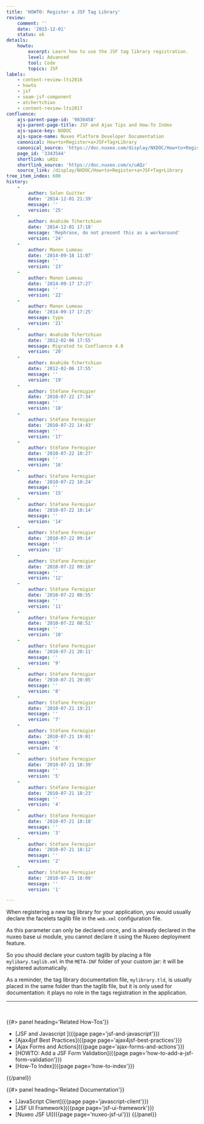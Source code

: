 ```yaml
---
title: 'HOWTO: Register a JSF Tag Library'
review:
    comment: ''
    date: '2015-12-01'
    status: ok
details:
    howto:
        excerpt: Learn how to use the JSF tag library registration.
        level: Advanced
        tool: Code
        topics: JSF
labels:
    - content-review-lts2016
    - howto
    - jsf
    - seam-jsf-component
    - atchertchian
    - content-review-lts2017
confluence:
    ajs-parent-page-id: '9830458'
    ajs-parent-page-title: JSF and Ajax Tips and How-To Index
    ajs-space-key: NXDOC
    ajs-space-name: Nuxeo Platform Developer Documentation
    canonical: How+to+Register+a+JSF+Tag+Library
    canonical_source: 'https://doc.nuxeo.com/display/NXDOC/How+to+Register+a+JSF+Tag+Library'
    page_id: '3343544'
    shortlink: uAQz
    shortlink_source: 'https://doc.nuxeo.com/x/uAQz'
    source_link: /display/NXDOC/How+to+Register+a+JSF+Tag+Library
tree_item_index: 600
history:
    -
        author: Solen Guitter
        date: '2014-12-01 21:39'
        message: ''
        version: '25'
    -
        author: Anahide Tchertchian
        date: '2014-12-01 17:18'
        message: 'Rephrase, do not present this as a workaround'
        version: '24'
    -
        author: Manon Lumeau
        date: '2014-09-18 11:07'
        message: ''
        version: '23'
    -
        author: Manon Lumeau
        date: '2014-09-17 17:27'
        message: ''
        version: '22'
    -
        author: Manon Lumeau
        date: '2014-09-17 17:25'
        message: typo
        version: '21'
    -
        author: Anahide Tchertchian
        date: '2012-02-06 17:55'
        message: Migrated to Confluence 4.0
        version: '20'
    -
        author: Anahide Tchertchian
        date: '2012-02-06 17:55'
        message: ''
        version: '19'
    -
        author: Stéfane Fermigier
        date: '2010-07-22 17:34'
        message: ''
        version: '18'
    -
        author: Stéfane Fermigier
        date: '2010-07-22 14:43'
        message: ''
        version: '17'
    -
        author: Stéfane Fermigier
        date: '2010-07-22 10:27'
        message: ''
        version: '16'
    -
        author: Stéfane Fermigier
        date: '2010-07-22 10:24'
        message: ''
        version: '15'
    -
        author: Stéfane Fermigier
        date: '2010-07-22 10:14'
        message: ''
        version: '14'
    -
        author: Stéfane Fermigier
        date: '2010-07-22 09:14'
        message: ''
        version: '13'
    -
        author: Stéfane Fermigier
        date: '2010-07-22 09:10'
        message: ''
        version: '12'
    -
        author: Stéfane Fermigier
        date: '2010-07-22 08:55'
        message: ''
        version: '11'
    -
        author: Stéfane Fermigier
        date: '2010-07-22 08:51'
        message: ''
        version: '10'
    -
        author: Stéfane Fermigier
        date: '2010-07-21 20:11'
        message: ''
        version: '9'
    -
        author: Stéfane Fermigier
        date: '2010-07-21 20:05'
        message: ''
        version: '8'
    -
        author: Stéfane Fermigier
        date: '2010-07-21 19:21'
        message: ''
        version: '7'
    -
        author: Stéfane Fermigier
        date: '2010-07-21 19:01'
        message: ''
        version: '6'
    -
        author: Stéfane Fermigier
        date: '2010-07-21 18:39'
        message: ''
        version: '5'
    -
        author: Stéfane Fermigier
        date: '2010-07-21 18:23'
        message: ''
        version: '4'
    -
        author: Stéfane Fermigier
        date: '2010-07-21 18:18'
        message: ''
        version: '3'
    -
        author: Stéfane Fermigier
        date: '2010-07-21 18:12'
        message: ''
        version: '2'
    -
        author: Stéfane Fermigier
        date: '2010-07-21 18:00'
        message: ''
        version: '1'

---
```

When registering a new tag library for your application, you would usually declare the facelets taglib file in the `web.xml` configuration file.

As this parameter can only be declared once, and is already declared in the nuxeo base ui module, you cannot declare it using the Nuxeo deployment feature.

So you should declare your custom taglib by placing a file `mylibary.taglib.xml` in the `META-INF` folder of your custom jar: it will be registered automatically.

As a reminder, the tag library documentation file, `mylibrary.tld`, is usually placed in the same folder than the taglib file, but it is only used for documentation: it plays no role in the tags registration in the application.

* * *

&nbsp;

<div class="row" data-equalizer data-equalize-on="medium"><div class="column medium-6">{{#> panel heading='Related How-Tos'}}

- [JSF and Javascript ]({{page page='jsf-and-javascript'}})
- [Ajax4jsf Best Practices]({{page page='ajax4jsf-best-practices'}})
- [Ajax Forms and Actions]({{page page='ajax-forms-and-actions'}})
- [HOWTO: Add a JSF Form Validation]({{page page='how-to-add-a-jsf-form-validation'}})
- [How-To Index]({{page page='how-to-index'}})

{{/panel}}</div><div class="column medium-6">{{#> panel heading='Related Documentation'}}

- [JavaScript Client]({{page page='javascript-client'}})
- [JSF UI Framework]({{page page='jsf-ui-framework'}})
- [Nuxeo JSF UI]({{page page='nuxeo-jsf-ui'}})
{{/panel}}</div></div>

